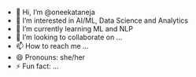 - 👋 Hi, I’m @oneekataneja
- 👀 I’m interested in AI/ML, Data Science and Analytics
- 🌱 I’m currently learning ML and NLP
- 💞️ I’m looking to collaborate on ...
- 📫 How to reach me ...
- 😄 Pronouns: she/her
- ⚡ Fun fact: ...

<!---
oneekataneja/oneekataneja is a ✨ special ✨ repository because its `README.md` (this file) appears on your GitHub profile.
You can click the Preview link to take a look at your changes.
--->
